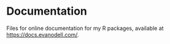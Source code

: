 
<!-- README.md is generated from README.Rmd. Please edit that file -->

# Documentation

Files for online documentation for my R packages, available at
<https://docs.evanodell.com/>.
